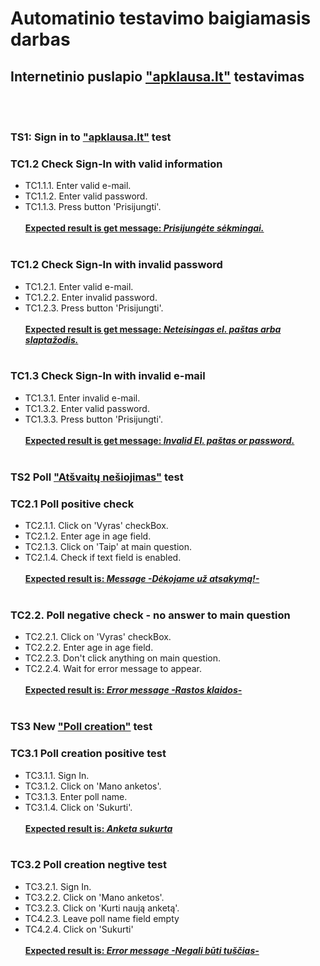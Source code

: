# **Automatinio testavimo baigiamasis darbas**

## Internetinio puslapio ["apklausa.lt"](https://apklausa.lt) testavimas

<br></br>

### TS1: Sign in to  ["apklausa.lt"](https://apklausa.lt/users/sign_in) test

### TC1.2 Check Sign-In with valid information
* TC1.1.1. Enter valid e-mail.
* TC1.1.2. Enter valid password.
* TC1.1.3. Press button 'Prisijungti'.
  <br></br>
  **<u> Expected result is get message: *Prisijungėte sėkmingai.* </u>**
  <br></br>

### TC1.2 Check Sign-In with invalid password
* TC1.2.1. Enter valid e-mail.
* TC1.2.2. Enter invalid password.
* TC1.2.3. Press button 'Prisijungti'.
  <br></br>
  **<u> Expected result is get message: *Neteisingas el. paštas arba slaptažodis.* </u>**
  <br></br>

### TC1.3 Check Sign-In with invalid e-mail
* TC1.3.1. Enter invalid e-mail.
* TC1.3.2. Enter valid password.
* TC1.3.3. Press button 'Prisijungti'.
  <br></br>
  **<u> Expected result is get message: *Invalid El. paštas or password.* </u>**
  <br></br>

### TS2  Poll ["Atšvaitų nešiojimas"](https://apklausa.lt/f/atsvaitu-nesiojimas-4dzmdag/answers/new.html) test

### TC2.1 Poll positive check
* TC2.1.1. Click on 'Vyras' checkBox.
* TC2.1.2. Enter age in age field.
* TC2.1.3. Click on 'Taip' at main question.
* TC2.1.4. Check if text field is enabled.
  <br></br>
  **<u> Expected result is: *Message -Dėkojame už atsakymą!-* </u>**
  <br></br>

### TC2.2. Poll negative check - no answer to main question
* TC2.2.1. Click on 'Vyras' checkBox.
* TC2.2.2. Enter age in age field.
* TC2.2.3. Don't click anything on main question.
* TC2.2.4. Wait for error message to appear.
  <br></br>
  **<u> Expected result is: *Error message -Rastos klaidos-* </u>**
  <br></br>


### TS3  New ["Poll creation"](https://apklausa.lt/private/forms/new?) test

### TC3.1 Poll creation positive test
* TC3.1.1. Sign In.
* TC3.1.2. Click on 'Mano anketos'.
* TC3.1.3. Enter poll name.
* TC3.1.4. Click on 'Sukurti'.
  <br></br>
  **<u> Expected result is: *Anketa sukurta* </u>**
  <br></br>

### TC3.2 Poll creation negtive test
* TC3.2.1. Sign In.
* TC3.2.2. Click on 'Mano anketos'.
* TC3.2.3. Click on 'Kurti naują anketą'.
* TC4.2.3. Leave poll name field empty
* TC4.2.4. Click on 'Sukurti'
  <br></br>
  **<u> Expected result is: *Error message -Negali būti tuščias-* </u>**
  <br></br>
  

  



